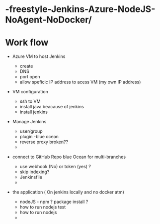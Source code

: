 # -freestyle-Jenkins-Azure-NodeJS-NoAgent-NoDocker/

# Work flow
* Azure VM to host Jenkins
  * create
  * DNS
  * port open
  * allow speficic IP address to acess VM (my own IP address)
  
* VM configuration
  * ssh to VM
  * install java beacause of jenkins
  * install jenkins
  
* Manage Jenkins
  * user/group
  * plugin -blue ocean
  * reverse proxy broken??
  * 

  
* connect to GitHub Repo blue Ocean for multi-branches
  * use webhook (No) or token (yes) ?
  * skip indexing?
  * Jenkinsfile
  * 
* the application ( On jenkins locally and no docker atm)
  * nodeJS -  npm ? package install ?
  * how to run nodejs test
  * how to run nodejs
  *  
